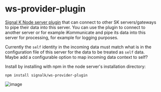 # ws-provider-plugin
[Signal K Node server plugin](https://github.com/SignalK/signalk-server-node/blob/master/SERVERPLUGINS.md) that can connect to other SK servers/gateways to pipe their data into this server. You can use the plugin to connect to another server or for example iKommunicate and pipe its data into this server for processing, for example for logging purposes.

Currently the `self` identity in the incoming data must match what is in the configuration file of this server for the data to be treated as `self` data. Maybe add a configurable option to map incoming data context to self?

Install by installing with npm in the node server's installation directory:
```
npm install signalk/ws-provider-plugin
```

![image](https://cloud.githubusercontent.com/assets/1049678/22710033/821b5990-ed84-11e6-858d-a5b74b2f6589.png)

